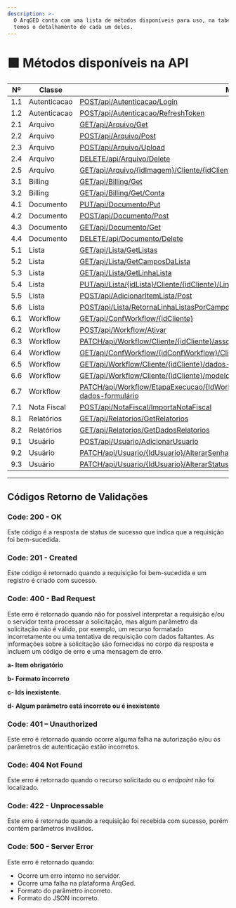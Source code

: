 ```yaml
---
description: >-
  O ArqGED conta com uma lista de métodos disponíveis para uso, na tabela abaixo
  temos o detalhamento de cada um deles.
---
```


# 🟩 Métodos disponíveis na API

|  Nº | Classe       | Método                                                                                                                                                                                                                                                                                                                        | Versão |   Status   |
| :-: | ------------ | ----------------------------------------------------------------------------------------------------------------------------------------------------------------------------------------------------------------------------------------------------------------------------------------------------------------------------- | :----: | :--------: |
| 1.1 | Autenticacao | [POST/api/Autenticacao/Login](https://arquivar.gitbook.io/manual-arqged-or-clientes/integracoes/metodos-disponiveis-na-api/1.-autenticacao#id-1.1-post-api-autenticacao-login)                                                                                                                                                |    1   | Disponível |
| 1.2 | Autenticacao | [POST/api/Autenticacao/RefreshToken](https://arquivar.gitbook.io/manual-arqged-or-clientes/integracoes/metodos-disponiveis-na-api/1.-autenticacao#id-1.2-post-api-autenticacao-refreshtoken)                                                                                                                                  |    1   | Disponível |
| 2.1 | Arquivo      | [GET/api/Arquivo/Get](https://arquivar.gitbook.io/manual-arqged-or-clientes/integracoes/metodos-disponiveis-na-api/2.-arquivo#id-2.1-get-api-arquivo-get)                                                                                                                                                                     |    1   | Disponível |
| 2.2 | Arquivo      | [POST/api/Arquivo/Post](https://arquivar.gitbook.io/manual-arqged-or-clientes/integracoes/metodos-disponiveis-na-api/2.-arquivo#id-2.2-post-api-arquivo-post)                                                                                                                                                                 |    1   | Disponível |
| 2.3 | Arquivo      | [POST/api/Arquivo/Upload](https://arquivar.gitbook.io/manual-arqged-or-clientes/integracoes/metodos-disponiveis-na-api/2.-arquivo#id-2.3-post-api-arquivo-upload)                                                                                                                                                             |    1   | Disponível |
| 2.4 | Arquivo      | [DELETE/api/Arquivo/Delete](https://arquivar.gitbook.io/manual-arqged-or-clientes/integracoes/metodos-disponiveis-na-api/2.-arquivo#id-2.4-delete-api-arquivo-delete)                                                                                                                                                         |    1   | Disponível |
| 2.5 | Arquivo      | [GET/api/Arquivo/{idImagem}/Cliente/{idCliente}](https://arquivar.gitbook.io/manual-arqged-or-clientes/integracoes/metodos-disponiveis-na-api/2.-arquivo#id-2.5-get-api-arquivo-idimagem-cliente-idcliente)                                                                                                                   |    1   | Disponível |
| 3.1 | Billing      | [GET/api/Billing/Get](https://arquivar.gitbook.io/manual-arqged-or-clientes/integracoes/metodos-disponiveis-na-api/3.-billing#id-3.1-get-api-billing-get)                                                                                                                                                                     |    1   | Disponível |
| 3.2 | Billing      | [GET/api/Billing/Get/Conta](https://arquivar.gitbook.io/manual-arqged-or-clientes/integracoes/metodos-disponiveis-na-api/3.-billing#id-3.2-get-api-billing-get-conta)                                                                                                                                                         |    1   | Disponível |
| 4.1 | Documento    | [PUT/api/Documento/Put](https://arquivar.gitbook.io/manual-arqged-or-clientes/integracoes/metodos-disponiveis-na-api/4.-documento#id-4.1-put-api-documento-put)                                                                                                                                                               |    1   | Disponível |
| 4.2 | Documento    | [POST/api/Documento/Post](https://arquivar.gitbook.io/manual-arqged-or-clientes/integracoes/metodos-disponiveis-na-api/4.-documento#id-4.2-post-api-documento-post)                                                                                                                                                           |    1   | Disponível |
| 4.3 | Documento    | [GET/api/Documento/Get](https://arquivar.gitbook.io/manual-arqged-or-clientes/integracoes/metodos-disponiveis-na-api/4.-documento#id-4.3-get-api-documento-get)                                                                                                                                                               |    1   | Disponível |
| 4.4 | Documento    | [DELETE/api/Documento/Delete](https://arquivar.gitbook.io/manual-arqged-or-clientes/integracoes/metodos-disponiveis-na-api/4.-documento#id-4.4-delete-api-documento-delete)                                                                                                                                                   |    1   | Disponível |
| 5.1 | Lista        | [GET/api/Lista/GetListas](https://arquivar.gitbook.io/manual-arqged-or-clientes/integracoes/metodos-disponiveis-na-api/5.-lista#id-5.1-get-api-lista-getlistas)                                                                                                                                                               |    1   | Disponível |
| 5.2 | Lista        | [GET/api/Lista/GetCamposDaLista](https://arquivar.gitbook.io/manual-arqged-or-clientes/integracoes/metodos-disponiveis-na-api/5.-lista#id-5.2-get-api-lista-getcamposdalista)                                                                                                                                                 |    1   | Disponível |
| 5.3 | Lista        | [GET/api/Lista/GetLinhaLista](https://arquivar.gitbook.io/manual-arqged-or-clientes/integracoes/metodos-disponiveis-na-api/5.-lista#id-5.3-get-api-lista-getlinhalista)                                                                                                                                                       |    1   | Disponível |
| 5.4 | Lista        | [PUT/api/Lista/{idLista}/Cliente/{idCliente}/LinhaLista/{idLinhaLista}](https://arquivar.gitbook.io/manual-arqged-or-clientes/integracoes/metodos-disponiveis-na-api/5.-lista#id-5.4.put-api-lista-idlista-cliente-idcliente-linhalista-idlinhalista)                                                                         |    1   | Disponível |
| 5.5 | Lista        | [POST/api/AdicionarItemLista/Post](https://arquivar.gitbook.io/manual-arqged-or-clientes/integracoes/metodos-disponiveis-na-api/5.-lista#id-5.5-post-api-adicionaritemlista-post)                                                                                                                                             |    1   | Disponível |
| 5.6 | Lista        | [POST/api/Lista/RetornaLinhaListasPorCampoValor/{idLista}/{idUnidade}/{idCliente}](https://arquivar.gitbook.io/manual-arqged-or-clientes/integracoes/metodos-disponiveis-na-api/5.-lista#id-5.6.post-api-lista-retornalinhalistasporcampovalor-idlista-idunidade-idcliente)                                                   |    1   | Disponível |
| 6.1 | Workflow     | [GET/api/ConfWorkflow/{idCliente}](https://arquivar.gitbook.io/manual-arqged-or-clientes/integracoes/metodos-disponiveis-na-api/6.-workflow#id-6.1-get-api-confworkflow-idcliente)                                                                                                                                            |    1   | Disponível |
| 6.2 | Workflow     | [POST/api/Workflow/Ativar](https://arquivar.gitbook.io/manual-arqged-or-clientes/integracoes/metodos-disponiveis-na-api/6.-workflow#id-6.2-post-api-workflow-ativar)                                                                                                                                                          |    1   | Disponível |
| 6.3 | Workflow     | [PATCH/api/Workflow/Cliente/{idCliente}/associar-documentos](https://arquivar.gitbook.io/manual-arqged-or-clientes/integracoes/metodos-disponiveis-na-api/6.-workflow#id-6.3-patch-api-workflow-cliente-idcliente-associar-documentos)                                                                                        |    1   | Disponível |
| 6.4 | Workflow     | [GET/api/ConfWorkflow/{idConfWorkflow}/Cliente/{idCliente}/fluxos-ativados](https://arquivar.gitbook.io/manual-arqged-or-clientes/integracoes/metodos-disponiveis-na-api/6.-workflow#id-6.4.get-api-confworkflow-idconfworkflow-cliente-idcliente-fluxos-ativados)                                                            |    1   | Disponível |
| 6.5 | Workflow     | [GET/api/Workflow/Cliente/{idCliente}/dados-fluxo](https://arquivar.gitbook.io/manual-arqged-or-clientes/integracoes/metodos-disponiveis-na-api/6.-workflow#id-6.5-get-api-workflow-cliente-idcliente-dados-fluxo)                                                                                                            |    1   | Disponível |
| 6.6 | Workflow     | [GET/api/Workflow/Cliente/{idCliente}/modelo-fluxo](https://arquivar.gitbook.io/manual-arqged-or-clientes/integracoes/metodos-disponiveis-na-api/6.-workflow#id-6.6-get-api-workflow-cliente-idcliente-modelo-fluxo)                                                                                                          |    1   | Disponível |
| 6.7 | Workflow     | [PATCH/api/Workflow/EtapaExecucao/{IdWorkflowEtapaExecucao}/Cliente/{idCliente}/atualizar-dados-formulário](https://arquivar.gitbook.io/manual-arqged-or-clientes/integracoes/metodos-disponiveis-na-api/6.-workflow#id-6.7.patch-api-workflow-etapaexecucao-idworkflowetapaexecucao-cliente-idcliente-atualizar-dados-formu) |    1   | Disponível |
| 7.1 | Nota Fiscal  | [POST/api/NotaFiscal/ImportaNotaFiscal](https://arquivar.gitbook.io/manual-arqged-or-clientes/integracoes/metodos-disponiveis-na-api/7.-nota-fiscal#id-7.1-post-api-notafiscal-importanotafiscal)                                                                                                                             |    1   | Disponível |
| 8.1 | Relatórios   | [GET/api/Relatorios/GetRelatorios](https://arquivar.gitbook.io/manual-arqged-or-clientes/integracoes/metodos-disponiveis-na-api/8.-relatorios#id-8.1-get-api-relatorios-getrelatorios)                                                                                                                                        |    1   | Disponível |
| 8.2 | Relatórios   | [GET/api/Relatorios/GetDadosRelatorios](https://arquivar.gitbook.io/manual-arqged-or-clientes/integracoes/metodos-disponiveis-na-api/8.-relatorios#id-8.2-get-api-relatorios-getdadosrelatorios)                                                                                                                              |    1   | Disponível |
| 9.1 | Usuário      | [POST/api/Usuario/AdicionarUsuario](https://arquivar.gitbook.io/manual-arqged-or-clientes/integracoes/metodos-disponiveis-na-api/9.-usuario#id-9.1-post-api-usuario-adicionarusuario)                                                                                                                                         |    1   | Disponível |
| 9.2 | Usuário      | [PATCH/api/Usuario/{IdUsuario}/AlterarSenhaUsuario](https://arquivar.gitbook.io/manual-arqged-or-clientes/integracoes/metodos-disponiveis-na-api/9.-usuario#id-9.2-patch-api-usuario-idusuario-alterarsenhausuario)                                                                                                           |    1   | Disponível |
| 9.3 | Usuário      | [PATCH/api/Usuario/{IdUsuario}/AlterarStatusUsuario](https://arquivar.gitbook.io/manual-arqged-or-clientes/integracoes/metodos-disponiveis-na-api/9.-usuario#id-9.3-patch-api-usuario-idusuario-alterarstatususuario)                                                                                                         |    1   | Disponível |

***

## Códigos Retorno de Validações

### Code: 200 - OK <a href="#code-200-ok" id="code-200-ok"></a>

Este código é a resposta de status de sucesso que indica que a requisição foi bem-sucedida.

### Code: 201 - Created <a href="#code-201-created" id="code-201-created"></a>

Este código é retornado quando a requisição foi bem-sucedida e um registro é criado com sucesso.

### Code: 400 - Bad Request <a href="#code-400-bad-request" id="code-400-bad-request"></a>

Este erro é retornado quando não for possível interpretar a requisição e/ou o servidor tenta processar a solicitação, mas algum parâmetro da solicitação não é válido, por exemplo, um recurso formatado incorretamente ou uma tentativa de requisição com dados faltantes. As informações sobre a solicitação são fornecidas no corpo da resposta e incluem um código de erro e uma mensagem de erro.

**a- Item obrigatório**

**b- Formato incorreto**

**c- Ids inexistente.**

**d- Algum parâmetro está incorreto ou é inexistente**

### Code: 401 – Unauthorized <a href="#code-401-unauthorized" id="code-401-unauthorized"></a>

Este erro é retornado quando ocorre alguma falha na autorização e/ou os parâmetros de autenticação estão incorretos.

### Code: 404 Not Found <a href="#code-404-not-found" id="code-404-not-found"></a>

Este erro é retornado quando o recurso solicitado ou o _endpoint_ não foi localizado.

### Code: 422 - Unprocessable <a href="#code-422-unprocessable" id="code-422-unprocessable"></a>

Este erro é retornado quando a requisição foi recebida com sucesso, porém contém parâmetros inválidos.

### Code: 500 - Server Error <a href="#code-500-server-error" id="code-500-server-error"></a>

Este erro é retornado quando:

* Ocorre um erro interno no servidor.
* Ocorre uma falha na plataforma ArqGed.
* Formato do parâmetro incorreto.
* Formato do JSON incorreto.
